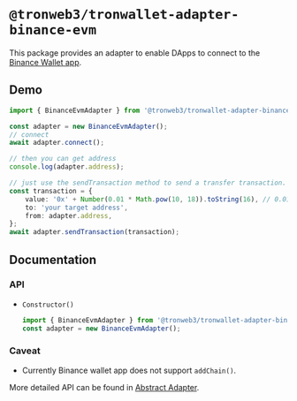 # `@tronweb3/tronwallet-adapter-binance-evm`

This package provides an adapter to enable DApps to connect to the [Binance Wallet app](https://www.binance.com/en/binancewallet).

## Demo

```typescript
import { BinanceEvmAdapter } from '@tronweb3/tronwallet-adapter-binance-evm';

const adapter = new BinanceEvmAdapter();
// connect
await adapter.connect();

// then you can get address
console.log(adapter.address);

// just use the sendTransaction method to send a transfer transaction.
const transaction = {
    value: '0x' + Number(0.01 * Math.pow(10, 18)).toString(16), // 0.01 is 0.01ETH
    to: 'your target address',
    from: adapter.address,
};
await adapter.sendTransaction(transaction);
```

## Documentation

### API

-   `Constructor()`

    ```typescript
    import { BinanceEvmAdapter } from '@tronweb3/tronwallet-adapter-binance-evm';
    const adapter = new BinanceEvmAdapter();
    ```

### Caveat
- Currently Binance wallet app does not support `addChain()`.

More detailed API can be found in [Abstract Adapter](https://github.com/tronweb3/tronwallet-adapter/blob/main/packages/adapters/abstract-adapter-evm/README.md).
